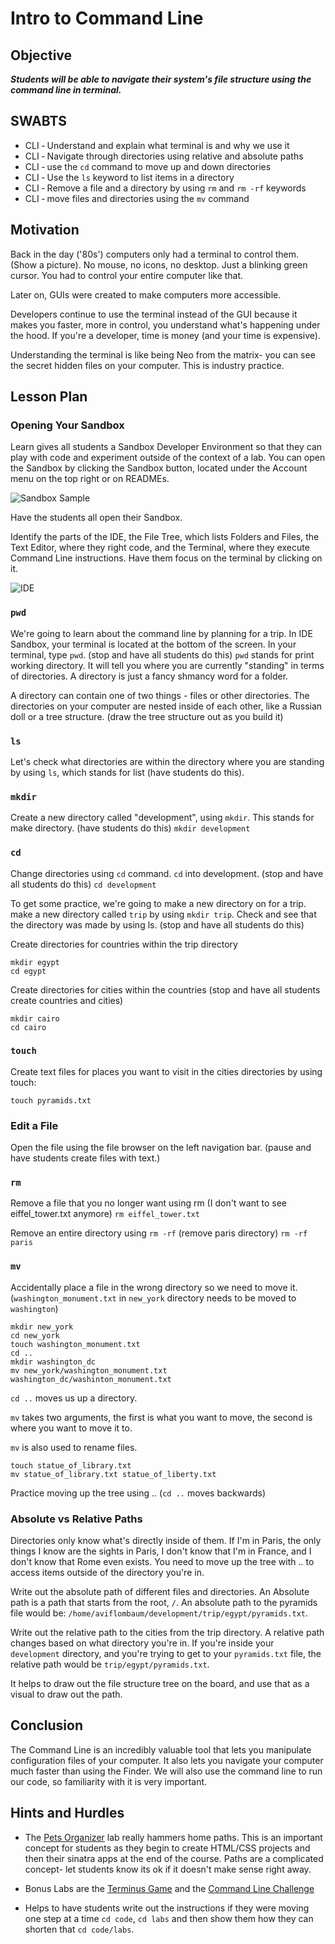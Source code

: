 # Intro to Command Line

## Objective

***Students will be able to navigate their system's file structure using the command line in terminal.***

## SWABTS

+ CLI ‐ Understand and explain what terminal is and why we use it
+ CLI ‐ Navigate through directories using relative and absolute paths
+ CLI ‐ use the `cd` command to move up and down directories
+ CLI ‐ Use the `ls` keyword to list items in a directory
+ CLI ‐ Remove a file and a directory by using `rm` and `rm ‐rf` keywords
+ CLI ‐ move files and directories using the `mv` command

## Motivation

Back in the day ('80s') computers only had a terminal to control them. (Show a picture). No mouse, no icons, no desktop. Just a blinking green cursor. You had to control your entire computer like that.

Later on, GUIs were created to make computers more accessible.

Developers continue to use the terminal instead of the GUI because it makes you faster, more in control, you understand what's happening under the hood. If you're a developer, time is money (and your time is expensive).

Understanding the terminal is like being Neo from the matrix- you can see the secret hidden files on your computer. This is industry practice.

## Lesson Plan 

### Opening Your Sandbox

Learn gives all students a Sandbox Developer Environment so that they can play with code and experiment outside of the context of a lab. You can open the Sandbox by clicking the Sandbox button, located under the Account menu on the top right or on READMEs.

![Sandbox Sample](https://cl.ly/r3jq/Image%202018-04-21%20at%205.52.31%20PM.png)

Have the students all open their Sandbox.

Identify the parts of the IDE, the File Tree, which lists Folders and Files, the Text Editor, where they right code, and the Terminal, where they execute Command Line instructions. Have them focus on the terminal by clicking on it.

![IDE](https://cl.ly/r3tL/Image%202018-04-21%20at%205.55.12%20PM.png)

### `pwd`

We're going to learn about the command line by planning for a trip. In IDE Sandbox, your terminal is located at the bottom of the screen. In your terminal, type `pwd`. (stop and have all students do this) `pwd` stands for print working directory. It will tell you where you are currently "standing" in terms of directories. A directory is just a fancy shmancy word for a folder.

A directory can contain one of two things - files or other directories. The directories on your computer are nested inside of each other, like a Russian doll or a tree structure. (draw the tree structure out as you build it)

### `ls`

Let's check what directories are within the directory where you are standing by using `ls`, which stands for list (have students do this).

### `mkdir`

Create a new directory called "development", using `mkdir`. This stands for make directory. (have students do this) `mkdir development`

### `cd`

Change directories using `cd` command. `cd` into development. (stop and have all students do this) `cd development`

To get some practice, we're going to make a new directory on for a trip. make a new directory called `trip` by using `mkdir trip`. Check and see that the directory was made by using ls. (stop and have all students do this)

Create directories for countries within the trip directory

```
mkdir egypt
cd egypt
```

Create directories for cities within the countries (stop and have all students create countries and cities)

```
mkdir cairo
cd cairo
```

### `touch`

Create text files for places you want to visit in the cities directories by using touch:

```
touch pyramids.txt
```

### Edit a File

Open the file using the file browser on the left navigation bar. (pause and have students create files with text.)

### `rm`

Remove a file that you no longer want using rm (I don't want to see eiffel_tower.txt anymore) `rm eiffel_tower.txt`

Remove an entire directory using `rm -rf` (remove paris directory) `rm -rf paris`

### `mv`

Accidentally place a file in the wrong directory so we need to move it. (`washington_monument.txt` in `new_york` directory needs to be moved to `washington`)

```
mkdir new_york
cd new_york
touch washington_monument.txt
cd ..
mkdir washington_dc
mv new_york/washington_monument.txt washington_dc/washinton_monument.txt
```

`cd ..` moves us up a directory.

`mv` takes two arguments, the first is what you want to move, the second is where you want to move it to.

`mv` is also used to rename files.

```
touch statue_of_library.txt
mv statue_of_library.txt statue_of_liberty.txt
```

Practice moving up the tree using .. (`cd ..` moves backwards)

### Absolute vs Relative Paths

Directories only know what's directly inside of them. If I'm in Paris, the only things I know are the sights in Paris, I don't know that I'm in France, and I don't know that Rome even exists. You need to move up the tree with .. to access items outside of the directory you're in. 

Write out the absolute path of different files and directories. An Absolute path is a path that starts from the root, `/`. An absolute path to the pyramids file would be: `/home/aviflombaum/development/trip/egypt/pyramids.txt`.

Write out the relative path to the cities from the trip directory. A relative path changes based on what directory you're in. If you're inside your `development` directory, and you're trying to get to your `pyramids.txt` file, the relative path would be `trip/egypt/pyramids.txt`.

It helps to draw out the file structure tree on the board, and use that as a visual to draw out the path.

## Conclusion 

The Command Line is an incredibly valuable tool that lets you manipulate configuration files of your computer. It also lets you navigate your computer much faster than using the Finder. We will also use the command line to run our code, so familiarity with it is very important.

## Hints and Hurdles

+ The [Pets Organizer](https://github.com/learn-co-curriculum/kwk-l1-find-missing-pet) lab really hammers home paths. This is an important concept for students as they begin to create HTML/CSS projects and then their sinatra apps at the end of the course. Paths are a complicated concept- let students know its ok if it doesn't make sense right away.

+ Bonus Labs are the [Terminus Game](https://github.com/learn-co-curriculum/kwk-l1-cli-stayfresh) and the [Command Line Challenge](https://github.com/learn-co-curriculum/kwk-l1-advanced-cli)

+ Helps to have students write out the instructions if they were moving one step at a time `cd code`, `cd labs` and then show them how they can shorten that `cd code/labs`.
